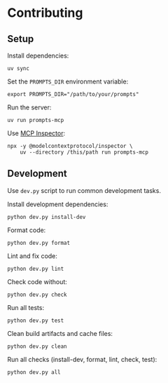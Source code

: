 # Contributing

## Setup

Install dependencies:

    uv sync

Set the `PROMPTS_DIR` environment variable:

    export PROMPTS_DIR="/path/to/your/prompts"

Run the server:

    uv run prompts-mcp

Use [MCP Inspector](https://modelcontextprotocol.io/docs/tools/inspector):

    npx -y @modelcontextprotocol/inspector \
        uv --directory /this/path run prompts-mcp

## Development

Use `dev.py` script to run common development tasks.

Install development dependencies:

    python dev.py install-dev

Format code:

    python dev.py format

Lint and fix code:

    python dev.py lint

Check code without:

    python dev.py check

Run all tests:

    python dev.py test

Clean build artifacts and cache files:

    python dev.py clean

Run all checks (install-dev, format, lint, check, test):

    python dev.py all

